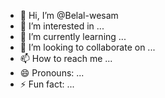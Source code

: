 - 👋 Hi, I’m @Belal-wesam
- 👀 I’m interested in ...
- 🌱 I’m currently learning ...
- 💞️ I’m looking to collaborate on ...
- 📫 How to reach me ...
- 😄 Pronouns: ...
- ⚡ Fun fact: ...

<!---
Belal-wesam/Belal-wesam is a ✨ special ✨ repository because its `README.md` (this file) appears on your GitHub profile.
You can click the Preview link to take a look at your changes.
--->

